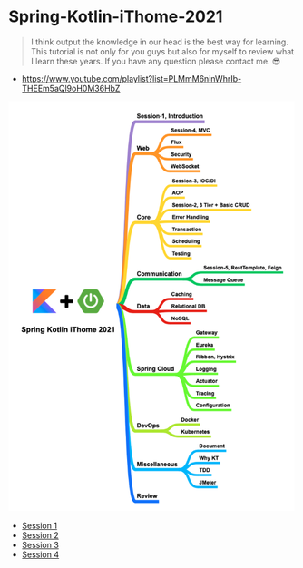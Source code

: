 # Spring-Kotlin-iThome-2021
> I think output the knowledge in our head is the best way for learning. This tutorial is not only for you guys but also for myself to review what I learn these years. If you have any question please contact me. 😎

* https://www.youtube.com/playlist?list=PLMmM6ninWhrIb-THEEm5aQl9oH0M36HbZ

![](https://raw.githubusercontent.com/b2etw/Spring-Kotlin-iThome-2021/main/images/Spring%20Kotlin%20iThome%202021%201211.png)

* [Session 1](https://github.com/b2etw/Spring-Kotlin-iThome-2021/tree/main/sections/section%201)
* [Session 2](https://github.com/b2etw/Spring-Kotlin-iThome-2021/tree/main/sections/section%202)
* [Session 3](https://github.com/b2etw/Spring-Kotlin-iThome-2021/tree/main/sections/section%203)
* [Session 4](https://github.com/b2etw/Spring-Kotlin-iThome-2021/tree/main/sections/section%204)

